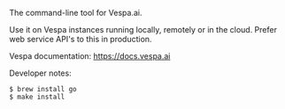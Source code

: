 <!-- Copyright Yahoo. Licensed under the terms of the Apache 2.0 license. See LICENSE in the project root. -->
The command-line tool for Vespa.ai.

Use it on Vespa instances running locally, remotely or in the cloud.
Prefer web service API's to this in production.

Vespa documentation: https://docs.vespa.ai

Developer notes:

    $ brew install go
    $ make install
